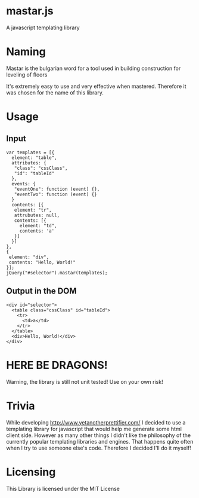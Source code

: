 # mastar.js
A javascript templating library

# Naming

Mastar is the bulgarian word for a tool used in building
construction for leveling of floors

It's extremely easy to use and very effective when mastered. Therefore it was
chosen for the name of this library.

# Usage

## Input

 ```
 var templates = [{
   element: "table",
   attributes: {
    "class": "cssClass",
    "id": "tableId"
   },
   events: {
    "eventOne": function (event) {},
    "eventTwo": function (event) {}
   }
   contents: [{
    element: "tr",
    attrubutes: null,
    contents: [{
      element: "td",
      contents: 'a'
    }]
   }]
 },
 {
  element: "div",
  contents: "Hello, World!"
 }];
 jQuery("#selector").mastar(templates);
 ```

## Output in the DOM

 ```
 <div id="selector">
   <table class="cssClass" id="tableId">
     <tr>
       <td>a</td>
     </tr>
   </table>
   <div>Hello, World!</div>
 </div>
 ```

# HERE BE DRAGONS! 

Warning, the library is still not unit tested! Use on your own risk!

# Trivia

While developing http://www.yetanotherprettifier.com/ I decided to use a
templating library for javascript that would help me generate some html client
side. However as many other things I didn't like the philosophy of the 
currently popular templating libraries and engines. That happens quite often
when I try to use someone else's code. Therefore I decided I'll do it myself!

# Licensing

This Library is licensed under the MIT License

